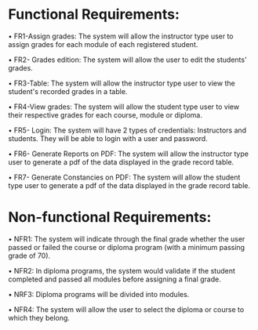 # Functional Requirements:
•	FR1-Assign grades: The system will allow the instructor type user to assign grades for each module of each registered student. 
 
•	FR2- Grades edition: The system will allow the user to edit the students’ grades.

•	FR3-Table: The system will allow the instructor type user to view the student's recorded grades in a table.

•	FR4-View grades: The system will allow the student type user to view their respective grades for each course, module or diploma. 

•	FR5- Login: The system will have 2 types of credentials: Instructors and students. They will be able to login with a user and password.

•	FR6- Generate Reports on PDF: The system will allow the instructor type user to generate a pdf of the data displayed in the grade record table.

•	FR7- Generate Constancies on PDF: The system will allow the student type user to generate a pdf of the data displayed in the grade record table. 

# Non-functional Requirements:
•	NFR1: The system will indicate through the final grade whether the user passed or failed the course or diploma program (with a minimum passing grade of 70).

•	NFR2: In diploma programs, the system would validate if the student completed and passed all modules before assigning a final grade. 

•	NRF3: Diploma programs will be divided into modules.

•	NFR4: The system will allow the user to select the diploma or course to which they belong. 
